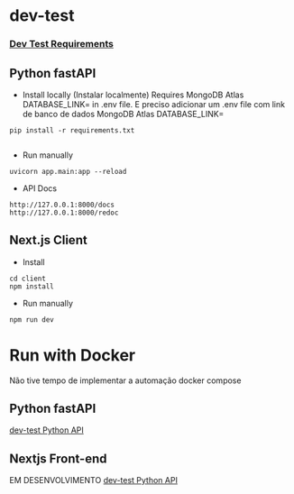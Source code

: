 # dev-test
### [Dev Test Requirements](/dev-requirements.md "dev-requirements.md link")

## Python fastAPI

* Install locally (Instalar localmente)
Requires MongoDB Atlas DATABASE_LINK= in .env file.
E preciso adicionar um .env file com link de banco de dados MongoDB Atlas DATABASE_LINK= 
```
pip install -r requirements.txt


```
* Run manually
```
uvicorn app.main:app --reload
```
* API Docs
```
http://127.0.0.1:8000/docs
http://127.0.0.1:8000/redoc
```
## Next.js Client

* Install

```
cd client
npm install

```
* Run manually

```
npm run dev

```

# Run with Docker
Não tive tempo de implementar a automação docker compose
## Python fastAPI
[dev-test Python API](/Dockerfile "Python API Dockerfile")

## Nextjs Front-end
EM DESENVOLVIMENTO
[dev-test Python API](/client/Dockerfile "Front-end Dockerfile")
